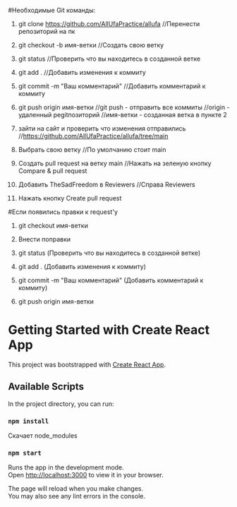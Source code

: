 #Необходимые Git команды:

1) git clone https://github.com/AllUfaPractice/allufa
//Перенести репозиторий на пк

2) git checkout -b имя-ветки 
//Создать свою ветку

3) git status
//Проверить что вы находитесь в созданной ветке

4) git add . 
//Добавить изменения к коммиту

5) git commit -m "Ваш комментарий" 
//Добавить комментарий к коммиту

6) git push origin имя-ветки 
//git push - отправить все коммиты
//origin - удаленный реgitпозиторий
//имя-ветки - созданная ветка в пункте 2

7) зайти на сайт и проверить что изменения отправились
//https://github.com/AllUfaPractice/allufa/tree/main

8) Выбрать свою ветку 
//По умолчанию стоит main

9) Создать pull request на ветку main
//Нажать на зеленую кнопку Compare & pull request

10) Добавить TheSadFreedom в Reviewers
//Справа Reviewers

11) Нажать кнопку Create pull request

#Если появились правки к request'y 

1) git checkout имя-ветки

2) Внести поправки

3) git status (Проверить что вы находитесь в созданной ветке)

4) git add . (Добавить изменения к коммиту)

5) git commit -m "Ваш комментарий" (Добавить комментарий к коммиту)

6) git push origin имя-ветки

# Getting Started with Create React App

This project was bootstrapped with [Create React App](https://github.com/facebook/create-react-app).

## Available Scripts

In the project directory, you can run:

### `npm install`
Скачает node_modules

### `npm start`

Runs the app in the development mode.\
Open [http://localhost:3000](http://localhost:3000) to view it in your browser.

The page will reload when you make changes.\
You may also see any lint errors in the console.

